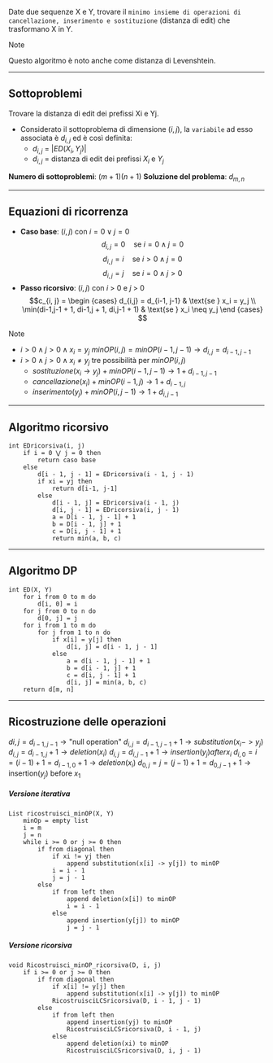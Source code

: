 Date due sequenze X e Y, trovare il `minimo insieme di operazioni di cancellazione, inserimento e sostituzione` (distanza di edit) che trasformano X in Y.

>[!Note]
Questo algoritmo è noto anche come distanza di Levenshtein.
>

---

## Sottoproblemi

Trovare la distanza di edit dei prefissi Xi e Yj.

- Considerato il sottoproblema di dimensione $(i, j)$, la `variabile` ad esso associata è $d_{i,j}$ ed è così definita:
	- $d_{i,j}$ = $|ED(X_i, Y_j)|$
	- $d_{i,j}$ = distanza di edit dei prefissi $X_i$ e $Y_j$

**Numero di sottoproblemi**: $(m+1)(n+1)$
**Soluzione del problema**: $d_{m, n}$

---

## Equazioni di ricorrenza

- **Caso base**: $(i, j)$ con $i = 0 \lor j = 0$
$$ d_{i,j} = 0 \quad\text{se } i = 0 \land j = 0 $$
$$ d_{i,j} = i \quad\text{se } i > 0 \land j = 0 $$
$$ d_{i,j} = j \quad\text{se } i = 0 \land j > 0 $$
- **Passo ricorsivo**: $(i, j)$ con $i$ > 0 e $j$ > 0
$$c_{i, j} = 
\begin {cases} 
d_{i,j} = d_{i-1, j-1} & \text{se } x_i = y_j \\
\min(di-1,j-1 + 1, di-1,j + 1, di,j-1 + 1) & \text{se } x_i \neq y_j
\end {cases}
$$

>[!Note]
>- $i > 0 \land j > 0 \land x_i = y_j$
>	$minOP(i, j) = minOP(i-1, j-1) \rightarrow d_{i,j} = d_{i-1,j-1}$
>- $i > 0 \land j > 0 \land x_i ≠ y_j$ tre possibilità per $minOP(i, j)$
>	- $sostituzione(x_i \rightarrow y_j) + minOP(i-1, j-1) \rightarrow 1 + d_{i-1,j-1}$
>	- $cancellazione(x_i) + minOP(i-1, j) \rightarrow 1 + d_{i-1,j}$
>	- $inserimento(y_j) + minOP(i, j-1) \rightarrow 1 + d_{i,j-1}$

---
## Algoritmo ricorsivo

``` Pseudocodice TI:"EDricorsiva" "FOLD"
int EDricorsiva(i, j)
	if i = 0 ⋁ j = 0 then
		return caso base
	else
		d[i - 1, j - 1] = EDricorsiva(i - 1, j - 1)
		if xi = yj then
			return d[i-1, j-1]
		else
			d[i - 1, j] = EDricorsiva(i - 1, j)
			d[i, j - 1] = EDricorsiva(i, j - 1)
			a = D[i - 1, j - 1] + 1 
			b = D[i - 1, j] + 1 
			c = D[i, j - 1] + 1
			return min(a, b, c)
```

---

## Algoritmo DP

``` Pseudocodice TI:"ED" "FOLD"
int ED(X, Y) 
	for i from 0 to m do 
		d[i, 0] = i 
	for j from 0 to n do
		d[0, j] = j 
	for i from 1 to m do
		for j from 1 to n do 
			if x[i] = y[j] then
				d[i, j] = d[i - 1, j - 1] 
			else 
				a = d[i - 1, j - 1] + 1
				b = d[i - 1, j] + 1
				c = d[i, j - 1] + 1
				d[i, j] = min(a, b, c) 
	return d[m, n]
```

---

## Ricostruzione delle operazioni

$di,j = d_{i-1,j-1} \rightarrow \text{"null operation"}$
$d_{i,j} = d_{i-1,j-1} + 1 \rightarrow substitution(x_i -> y_j)$
$d_{i,j} = d_{i-1,j} + 1 \rightarrow deletion(x_i)$
$d_{i,j} = d_{i,j-1} + 1 \rightarrow insertion(y_j) after x_i$
$d_{i,0} = i = (i-1) + 1 = d_{i-1,0} + 1 \rightarrow deletion(x_i)$
$d_{0,j} = j = (j-1) + 1 = d_{0,j-1} + 1 \rightarrow \text{insertion}(y_j) \text{ before } x_1$

##### Versione iterativa

``` Pseudocodice TI:"ricostruisci_minOP" "FOLD"
List ricostruisci_minOP(X, Y) 
	minOp = empty list
	i = m
	j = n 
	while i >= 0 or j >= 0 then 
		if from diagonal then 
			if xi != yj then 
				append substitution(x[i] -> y[j]) to minOP 
			i = i - 1 
			j = j - 1 
		else 
			if from left then 
				append deletion(x[i]) to minOP 
				i = i - 1 
			else 
				append insertion(y[j]) to minOP 
				j = j - 1
```

##### Versione ricorsiva

``` Pseudocodice TI:"Ricostruisci_minOP_ricorsiva" "FOLD"
void Ricostruisci_minOP_ricorsiva(D, i, j)
	if i >= 0 or j >= 0 then 
		if from diagonal then 
			if x[i] != y[j] then 
				append substitution(x[i] -> y[j]) to minOP 
			RicostruisciLCSricorsiva(D, i - 1, j - 1) 
		else 
			if from left then 
				append insertion(yj) to minOP 
				RicostruisciLCSricorsiva(D, i - 1, j) 
			else 
				append deletion(xi) to minOP 
				RicostruisciLCSricorsiva(D, i, j - 1)
```